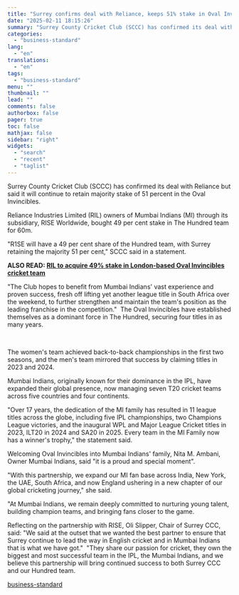 ```yaml
---
title: "Surrey confirms deal with Reliance, keeps 51% stake in Oval Invincibles"
date: "2025-02-11 18:15:26"
summary: "Surrey County Cricket Club (SCCC) has confirmed its deal with Reliance but said it will continue to retain majority stake of 51 percent in the Oval Invincibles. Reliance Industries Limited (RIL) owners of Mumbai Indians (MI) through its subsidiary, RISE Worldwide, bought 49 per cent stake in The Hundred team..."
categories:
  - "business-standard"
lang:
  - "en"
translations:
  - "en"
tags:
  - "business-standard"
menu: ""
thumbnail: ""
lead: ""
comments: false
authorbox: false
pager: true
toc: false
mathjax: false
sidebar: "right"
widgets:
  - "search"
  - "recent"
  - "taglist"
---
```


Surrey County Cricket Club (SCCC) has confirmed its deal with Reliance but said it will continue to retain majority stake of 51 percent in the Oval Invincibles.

Reliance Industries Limited (RIL) owners of Mumbai Indians (MI) through its subsidiary, RISE Worldwide, bought 49 per cent stake in The Hundred team for 60m.

"R1SE will have a 49 per cent share of the Hundred team, with Surrey retaining the majority 51 per cent," SCCC said in a statement. 

**ALSO READ: [RIL to acquire 49% stake in London-based Oval Invincibles cricket team](/companies/news/ril-to-acquire-49-stake-in-london-based-oval-invincibles-cricket-team-125021001409_1.html)** 

"The Club hopes to benefit from Mumbai Indians' vast experience and proven success, fresh off lifting yet another league title in South Africa over the weekend, to further strengthen and maintain the team's position as the leading franchise in the competition." 
The Oval Invincibles have established themselves as a dominant force in The Hundred, securing four titles in as many years.

 

The women's team achieved back-to-back championships in the first two seasons, and the men's team mirrored that success by claiming titles in 2023 and 2024.

Mumbai Indians, originally known for their dominance in the IPL, have expanded their global presence, now managing seven T20 cricket teams across five countries and four continents.

"Over 17 years, the dedication of the MI family has resulted in 11 league titles across the globe, including five IPL championships, two Champions League victories, and the inaugural WPL and Major League Cricket titles in 2023, ILT20 in 2024 and SA20 in 2025. Every team in the MI Family now has a winner's trophy," the statement said.

Welcoming Oval Invincibles into Mumbai Indians' family, Nita M. Ambani, Owner Mumbai Indians, said "it is a proud and special moment".

"With this partnership, we expand our MI fan base across India, New York, the UAE, South Africa, and now England ushering in a new chapter of our global cricketing journey," she said.

"At Mumbai Indians, we remain deeply committed to nurturing young talent, building champion teams, and bringing fans closer to the game.

Reflecting on the partnership with RISE, Oli Slipper, Chair of Surrey CCC, said: "We said at the outset that we wanted the best partner to ensure that Surrey continue to lead the way in English cricket and in Mumbai Indians that is what we have got." 
"They share our passion for cricket, they own the biggest and most successful team in the IPL, the Mumbai Indians, and we believe this partnership will bring continued success to both Surrey CCC and our Hundred team.

[business-standard](https://www.business-standard.com/companies/news/surrey-confirms-deal-with-reliance-keeps-51-stake-in-oval-invincibles-125021101105_1.html)
